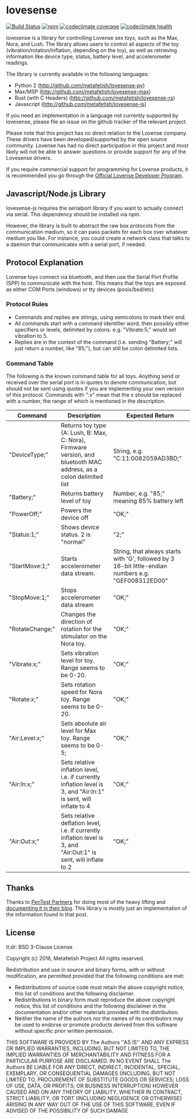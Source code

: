 # lovesense

[![Build Status](https://img.shields.io/travis/metafetish/lovesense-js.svg)](https://travis-ci.org/metafetish/lovesense-js) [![npm](https://img.shields.io/npm/v/lovesense.svg)](https://npmjs.com/package/lovesense) [![codeclimate coverage](https://codeclimate.com/github/metafetish/lovesense-js/badges/coverage.svg)](https://codeclimate.com/github/metafetish/lovesense-js) [![codeclimate health](https://codeclimate.com/github/metafetish/lovesense-js/badges/gpa.svg)](https://codeclimate.com/github/metafetish/lovesense-js)

lovesense is a library for controlling Lovense sex toys, such as the
Max, Nora, and Lush. The library allows users to control all aspects
of the toy (vibration/rotation/inflation, depending on the toy), as
well as retrieving information like device type, status, battery
level, and accelerometer readings.

The library is currently available in the following languages:

- Python 2 (http://github.com/metafetish/lovesense-py)
- Max/MSP (http://github.com/metafetish/lovesense-max)
- Rust (with C Headers) (http://github.com/metafetish/lovesense-rs)
- Javascript (http://github.com/metafetish/lovesense-js)

If you need an implementation in a language not currently supported by
lovesense, please file an issue on the github tracker of the relevant
project.

Please note that this project has no direct relation to the Lovense
company. These drivers have been developed/supported by the open
source community. Lovense has had no direct participation in this
project and most likely will not be able to answer questions or
provide support for any of the Lovesense drivers. 

If you require commercial support for programming for Lovense
products, it is recommended you go through the
[Official Lovense Developer Program](https://www.lovense.com/sextoys/developer).

## Javascript/Node.js Library

lovesense-js requires the serialport library if you want to actually
connect via serial. This dependency should be installed via npm.

However, the library is built to abstract the raw box protocols from
the communication medium, so it can pass packets for each box over
whatever medium you like. For instance, you could create a network
class that talks to a daemon that communicates with a serial port, if
needed.

## Protocol Explanation

Lovense toys connect via bluetooth, and then use the Serial Port
Profile (SPP) to communicate with the host. This means that the toys
are exposed as either COM Ports (windows) or tty devices
(posix/bsd/etc). 

### Protocol Rules

* Commands and replies are strings, using semicolons to mark their end.
* All commands start with a command identifier word, then possibly
  either specifiers or levels, delimited by colons. e.g. "Vibrate:5;"
  would set vibration to 5.
* Replies are in the context of the command (i.e. sending "Battery;"
  will just return a number, like "85;"), but can still be colon
  delimited lists.

### Command Table

The following is the known command table for all toys. Anything send
or received over the serial port is in quotes to denote communication,
but should not be sent using quotes if you are implementing your own
version of this protocol. Commands with ":x" mean that the x should be
replaced with a number, the range of which is mentioned in the
description.

| Command         | Description                                                                                                         | Expected Return                                                                                      |
| --------------- | ------------------------------------------------------------------------------------------------------------------- | ---------------------------------------------------------------------------------------------------- |
| "DeviceType;"   | Returns toy type (A: Lush, B: Max, C: Nora), Firmware version, and bluetooth MAC address, as a colon delimited list | String, e.g. "C:11:0082059AD3BD;"                                                                    |
| "Battery;"      | Returns battery level of toy                                                                                        | Number, e.g. "85;" meaning 85% battery left                                                          |
| "PowerOff;"     | Powers the device off                                                                                               | "OK;"                                                                                                |
| "Status:1;"     | Shows device status. 2 is "normal"                                                                                  | "2;"                                                                                                 |
| "StartMove:1;"  | Starts accelerometer data stream.                                                                                   | String, that always starts with 'G', followed by 3 16-bit little-endian numbers e.g. "GEF008312ED00" |
| "StopMove:1;"   | Stops accelerometer data stream                                                                                     | "OK;"                                                                                                |
| "RotateChange;" | Changes the direction of rotation for the stimulator on the Nora toy.                                               | "OK;"                                                                                                |
| "Vibrate:x;"    | Sets vibration level for toy. Range seems to be 0-20.                                                               | "OK;"                                                                                                |
| "Rotate:x;"     | Sets rotation speed for Nora toy. Range seems to be 0-20.                                                           | "OK;"                                                                                                |
| "Air:Level:x;"  | Sets absolute air level for Max toy. Range seems to be 0-5;                                                         | "OK;"                                                                                                |
| "Air:In:x;"     | Sets relative inflation level, i.e. if currently inflation level is 3, and "Air:In:1" is sent, will inflate to 4    | "OK;"                                                                                                |
| "Air:Out:x;"    | Sets relative deflation level, i.e. if currently inflation level is 3, and "Air:Out:1" is sent, will inflate to 2   | "OK;"                                                                                                |


## Thanks

Thanks to [PenTest Partners](https://www.pentestpartners.com/) for
doing most of the heavy lifting and
[documenting it in their blog](https://www.pentestpartners.com/blog/dicking-around-with-dildos-how-to-drive-a-vibrator-with-realterm/).
This library is mostly just an implementation of the information found
in that post.

## License

tl;dr: BSD 3-Clause License

Copyright (c) 2016, Metafetish Project
All rights reserved.

Redistribution and use in source and binary forms, with or without
modification, are permitted provided that the following conditions are met:
* Redistributions of source code must retain the above copyright
  notice, this list of conditions and the following disclaimer.
* Redistributions in binary form must reproduce the above copyright
  notice, this list of conditions and the following disclaimer in the
  documentation and/or other materials provided with the distribution.
* Neither the name of the authors nor the names of its contributors
  may be used to endorse or promote products derived from this
  software without specific prior written permission.

THIS SOFTWARE IS PROVIDED BY The Authors ''AS IS'' AND ANY EXPRESS
OR IMPLIED WARRANTIES, INCLUDING, BUT NOT LIMITED TO, THE IMPLIED
WARRANTIES OF MERCHANTABILITY AND FITNESS FOR A PARTICULAR PURPOSE ARE
DISCLAIMED. IN NO EVENT SHALL The Authors BE LIABLE FOR ANY DIRECT,
INDIRECT, INCIDENTAL, SPECIAL, EXEMPLARY, OR CONSEQUENTIAL DAMAGES
(INCLUDING, BUT NOT LIMITED TO, PROCUREMENT OF SUBSTITUTE GOODS OR
SERVICES; LOSS OF USE, DATA, OR PROFITS; OR BUSINESS INTERRUPTION)
HOWEVER CAUSED AND ON ANY THEORY OF LIABILITY, WHETHER IN CONTRACT,
STRICT LIABILITY, OR TORT (INCLUDING NEGLIGENCE OR OTHERWISE) ARISING
IN ANY WAY OUT OF THE USE OF THIS SOFTWARE, EVEN IF ADVISED OF THE
POSSIBILITY OF SUCH DAMAGE


